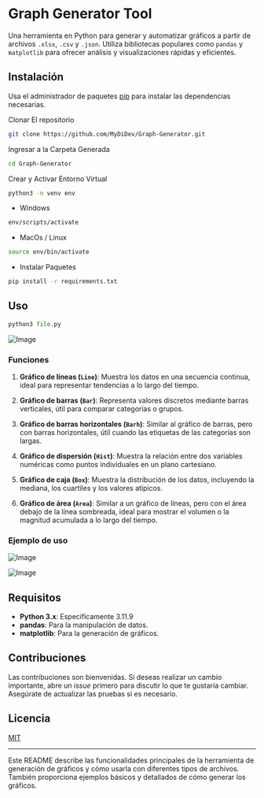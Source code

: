 ﻿# Graph Generator Tool

Una herramienta en Python para generar y automatizar gráficos a partir de archivos `.xlsx`, `.csv` y `.json`. Utiliza bibliotecas populares como `pandas` y `matplotlib` para ofrecer análisis y visualizaciones rápidas y eficientes.

## Instalación

Usa el administrador de paquetes [pip](https://pip.pypa.io/en/stable/) para instalar las dependencias necesarias.

Clonar El repositorio

```bash
git clone https://github.com/MyDiDev/Graph-Generator.git
```

Ingresar a la Carpeta Generada

```bash
cd Graph-Generator
```

Crear y Activar Entorno Virtual

```bash
python3 -m venv env
```

- Windows

```bash
env/scripts/activate
```

- MacOs / Linux

```bash
source env/bin/activate
```

- Instalar Paquetes

```bash
pip install -r requirements.txt
```

## Uso

```python
python3 file.py
```

![Image](https://github.com/user-attachments/assets/1cda0703-d2ea-4f78-b21b-c677d48092d3)

### Funciones

1. **Gráfico de líneas (`Line`)**: Muestra los datos en una secuencia continua, ideal para representar tendencias a lo largo del tiempo.

2. **Gráfico de barras (`Bar`)**: Representa valores discretos mediante barras verticales, útil para comparar categorías o grupos.

3. **Gráfico de barras horizontales (`Barh`)**: Similar al gráfico de barras, pero con barras horizontales, útil cuando las etiquetas de las categorías son largas.

4. **Gráfico de dispersión (`Hist`)**: Muestra la relación entre dos variables numéricas como puntos individuales en un plano cartesiano.

5. **Gráfico de caja (`Box`)**: Muestra la distribución de los datos, incluyendo la mediana, los cuartiles y los valores atípicos.

6. **Gráfico de área (`Area`)**: Similar a un gráfico de líneas, pero con el área debajo de la línea sombreada, ideal para mostrar el volumen o la magnitud acumulada a lo largo del tiempo.
   
### Ejemplo de uso

![Image](https://github.com/user-attachments/assets/8d4a76bd-100b-44e6-b5b6-5de1d2f3e3f8)

![Image](https://github.com/user-attachments/assets/7b7f4d4e-d209-40d3-9f46-51a434688fad)

## Requisitos

- **Python 3.x**: Especificamente 3.11.9
- **pandas**: Para la manipulación de datos.
- **matplotlib**: Para la generación de gráficos.

## Contribuciones

Las contribuciones son bienvenidas. Si deseas realizar un cambio importante, abre un _issue_ primero para discutir lo que te gustaría cambiar. Asegúrate de actualizar las pruebas si es necesario.

## Licencia

[MIT](https://choosealicense.com/licenses/mit/)

---

Este README describe las funcionalidades principales de la herramienta de generación de gráficos y cómo usarla con diferentes tipos de archivos. También proporciona ejemplos básicos y detallados de cómo generar los gráficos.
